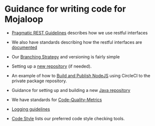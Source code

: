 # Guidance for writing code for Mojaloop

* [Pragmatic REST Guidelines](./Pragmatic-REST-Guidelines.md) describes how we use restful interfaces

* We also have standards describing how the restful interfaces are [documented](https://github.com/Mojaloop/mojaloop/contribute/Documentation-and-Template-Standards#api-documentation)

* Our [Branching Strategy](./Branching-Strategy.md) and versioning is fairly simple

* Setting up a [new repository](https://github.com/Mojaloop/Docs/blob/master/mule/Repository/NewRepository.md) (if needed).

* An example of how to [Build and Publish NodeJS](./Build-and-Publish-NodeJS.md) using CircleCI to the private package repository.

* Guidance for setting up and building a new [Java repository](https://github.com/Mojaloop/Docs/blob/master/mule/CircleCI/CircleCI.md)

* We have standards for [Code-Quality-Metrics](./Code-Quality-Metrics.md)

* [Logging guidelines](https://github.com/Mojaloop/Docs/blob/master/mule/logging-guidelines.md)

* [Code Style](./Code-Style.md) lists our preferred code style checking tools.